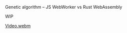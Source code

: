 Genetic algorithm – JS WebWorker vs Rust WebAssembly 

WIP

[Video.webm](https://user-images.githubusercontent.com/12954262/234280636-7f2ed255-7218-416c-ae2e-6ebf24289e0c.webm)

